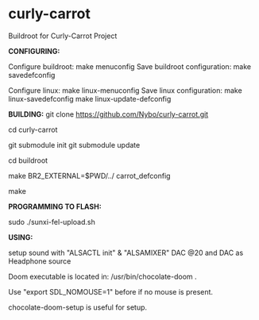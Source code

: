 # curly-carrot
Buildroot for Curly-Carrot Project



**CONFIGURING:**

Configure buildroot:  make menuconfig
Save buildroot configuration: make savedefconfig


Configure linux: make linux-menuconfig
Save linux configuration: make linux-savedefconfig
                          make linux-update-defconfig









**BUILDING:**
git clone https://github.com/Nybo/curly-carrot.git

cd curly-carrot

git submodule init
git submodule update

cd buildroot

make BR2_EXTERNAL=$PWD/../ carrot_defconfig

make



**PROGRAMMING TO FLASH:**

sudo ./sunxi-fel-upload.sh







**USING:**

setup sound with "ALSACTL init" & "ALSAMIXER" DAC @20 and DAC as Headphone source



Doom executable is located in: /usr/bin/chocolate-doom .

Use "export SDL_NOMOUSE=1" before if no mouse is present.

chocolate-doom-setup is useful for setup.


